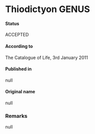 Thiodictyon GENUS
=======

#### Status
ACCEPTED

#### According to
The Catalogue of Life, 3rd January 2011

#### Published in
null

#### Original name
null

### Remarks
null